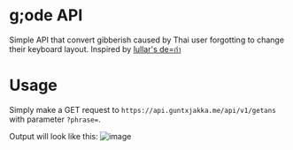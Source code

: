 # g;ode API

Simple API that convert gibberish caused by Thai user forgotting to change their keyboard layout. Inspired by [lullar's de=กำ](https://lullar-de-2.appspot.com/)

# Usage

Simply make a GET request to ``https://api.guntxjakka.me/api/v1/getans`` with parameter ``?phrase=``.

Output will look like this:
![image](https://user-images.githubusercontent.com/55027998/135391229-615da703-838d-466d-a8e0-05f1f01dcfdc.png)
